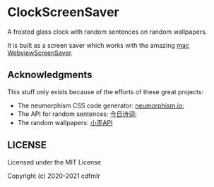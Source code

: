 # ClockScreenSaver

A frosted glass clock with random sentences on random wallpapers.

It is built as a screen saver which works with the amazing [mac WebviewScreenSaver](https://github.com/agologan/webviewscreensaver).

## Acknowledgments

This stuff only exists because of the efforts of these great projects:

- The neumorphism CSS code generator: [neumorphism.io](https://neumorphism.io/);
- The API for random sentences: [今日诗词](https://www.jinrishici.com);
- The random wallpapers: [小歪API](https://api.ixiaowai.cn)

## LICENSE

Licensed under the MIT License

Copyright (c) 2020-2021 cdfmlr
